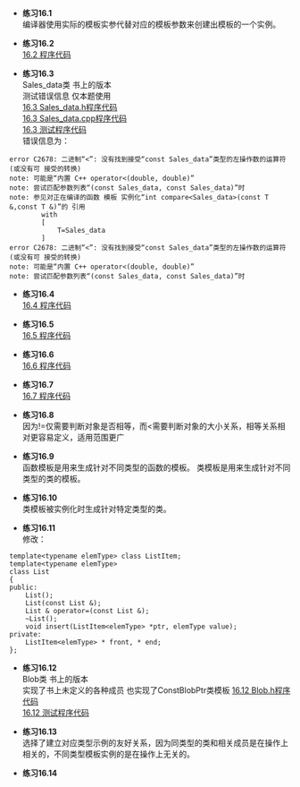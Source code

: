 * **练习16.1**  
编译器使用实际的模板实参代替对应的模板参数来创建出模板的一个实例。

* **练习16.2**  
[16.2 程序代码](16.2.cpp)  

* **练习16.3**  
Sales_data类 书上的版本  
测试错误信息 仅本题使用  
[16.3 Sales_data.h程序代码](16.3/Sales_data.h)  
[16.3 Sales_data.cpp程序代码](16.3/Sales_data.cpp)  
[16.3 测试程序代码](16.3/main.cpp)  
错误信息为：
```
error C2678: 二进制“<”: 没有找到接受“const Sales_data”类型的左操作数的运算符(或没有可 接受的转换)
note: 可能是“内置 C++ operator<(double, double)”
note: 尝试匹配参数列表“(const Sales_data, const Sales_data)”时
note: 参见对正在编译的函数 模板 实例化“int compare<Sales_data>(const T &,const T &)”的 引用
        with
        [
            T=Sales_data
        ]
error C2678: 二进制“<”: 没有找到接受“const Sales_data”类型的左操作数的运算符(或没有可 接受的转换)
note: 可能是“内置 C++ operator<(double, double)”
note: 尝试匹配参数列表“(const Sales_data, const Sales_data)”时
```

* **练习16.4**  
[16.4 程序代码](16.4.cpp)  

* **练习16.5**  
[16.5 程序代码](16.5.cpp)  

* **练习16.6**  
[16.6 程序代码](16.6.cpp)  

* **练习16.7**  
[16.7 程序代码](16.7.cpp)  

* **练习16.8**  
因为!=仅需要判断对象是否相等，而<需要判断对象的大小关系，相等关系相对更容易定义，适用范围更广  

* **练习16.9**  
函数模板是用来生成针对不同类型的函数的模板。
类模板是用来生成针对不同类型的类的模板。

* **练习16.10**  
类模板被实例化时生成针对特定类型的类。

* **练习16.11**  
修改：
```
template<typename elemType> class ListItem;
template<typename elemType>
class List
{
public:
    List();
    List(const List &);
    List & operator=(const List &);
    ~List();
    void insert(ListItem<elemType> *ptr, elemType value);
private:
    ListItem<elemType> * front, * end;
};
```

* **练习16.12**  
Blob类 书上的版本  
实现了书上未定义的各种成员 也实现了ConstBlobPtr类模板
[16.12 Blob.h程序代码](16.12/Blob.h)  
[16.12 测试程序代码](16.12/main.cpp)  

* **练习16.13**  
选择了建立对应类型示例的友好关系，因为同类型的类和相关成员是在操作上相关的，不同类型模板实例的是在操作上无关的。  

* **练习16.14**  
